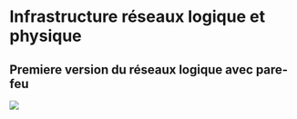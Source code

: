 # Infrastructure réseaux logique et physique

## Premiere version du réseaux logique avec pare-feu
![](réseaux_avec_stormshield.drawio)